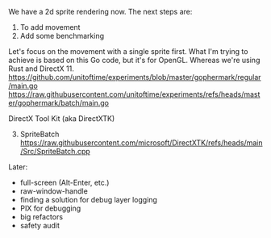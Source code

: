 We have a 2d sprite rendering now. The next steps are:

1. To add movement
2. Add some benchmarking

Let's focus on the movement with a single sprite first. What I'm trying to achieve is based on this Go code, but it's for OpenGL. Whereas we're using Rust and DirectX 11.
https://github.com/unitoftime/experiments/blob/master/gophermark/regular/main.go
https://raw.githubusercontent.com/unitoftime/experiments/refs/heads/master/gophermark/batch/main.go

DirectX Tool Kit (aka DirectXTK)

3. SpriteBatch
https://raw.githubusercontent.com/microsoft/DirectXTK/refs/heads/main/Src/SpriteBatch.cpp

Later:
* full-screen (Alt-Enter, etc.)
* raw-window-handle
* finding a solution for debug layer logging
* PIX for debugging
* big refactors
* safety audit
